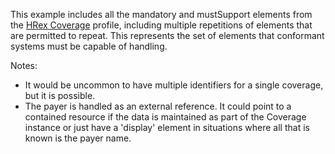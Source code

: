 This example includes all the mandatory and mustSupport elements from the [HRex Coverage](StructureDefinition-hrex-coverage.html) profile, including multiple repetitions of elements that are permitted to repeat.  This represents the set of elements that conformant systems must be capable of handling.

Notes:

* It would be uncommon to have multiple identifiers for a single coverage, but it is possible.  
* The payer is handled as an external reference.  It could point to a contained resource if the data is maintained as part of the Coverage instance or just have a 'display' element in situations where all that is known is the payer name.
